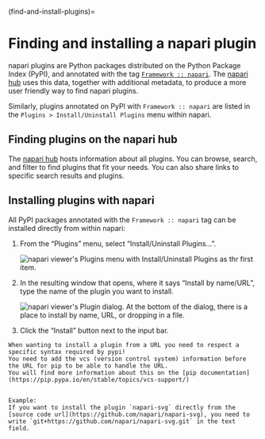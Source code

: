 (find-and-install-plugins)=
# Finding and installing a napari plugin

napari plugins are Python packages distributed on the Python Package Index
(PyPI), and annotated with the tag [`Framework ::
napari`](https://pypi.org/search/?q=&o=&c=Framework+%3A%3A+napari).  The
[napari hub](https://napari-hub.org) uses this data, together with additional
metadata, to produce a more user friendly way to find napari plugins.

Similarly, plugins annotated on PyPI with `Framework :: napari` are listed in
the `Plugins > Install/Uninstall Plugins` menu within napari.

## Finding plugins on the napari hub

The [napari hub](https://napari-hub.org) hosts information about all plugins.
You can browse, search, and filter to find plugins that fit your needs.
You can also share links to specific search results and plugins.

## Installing plugins with napari

All PyPI packages annotated with the `Framework :: napari` tag can be installed
directly from within napari:

1. From the “Plugins” menu, select “Install/Uninstall Plugins...”.

   ![napari viewer's Plugins menu with Install/Uninstall Plugins as thr first item.](/images/plugin-menu.png)

2. In the resulting window that opens, where it says “Install by name/URL”, type the name of the plugin you want to install.

   ![napari viewer's Plugin dialog. At the bottom of the dialog, there is a place to install by name, URL, or dropping in a file.](/images/plugin-install-dialog.png)

3. Click the “Install” button next to the input bar.

```{note}
When wanting to install a plugin from a URL you need to respect a specific syntax required by pypi!
You need to add the vcs (version control system) information before the URL for pip to be able to handle the URL.
You will find more information about this on the [pip documentation](https://pip.pypa.io/en/stable/topics/vcs-support/)


Example:
If you want to install the plugin `napari-svg` directly from the [source code url](https://github.com/napari/napari-svg), you need to write `git+https://github.com/napari/napari-svg.git` in the text field.
```

